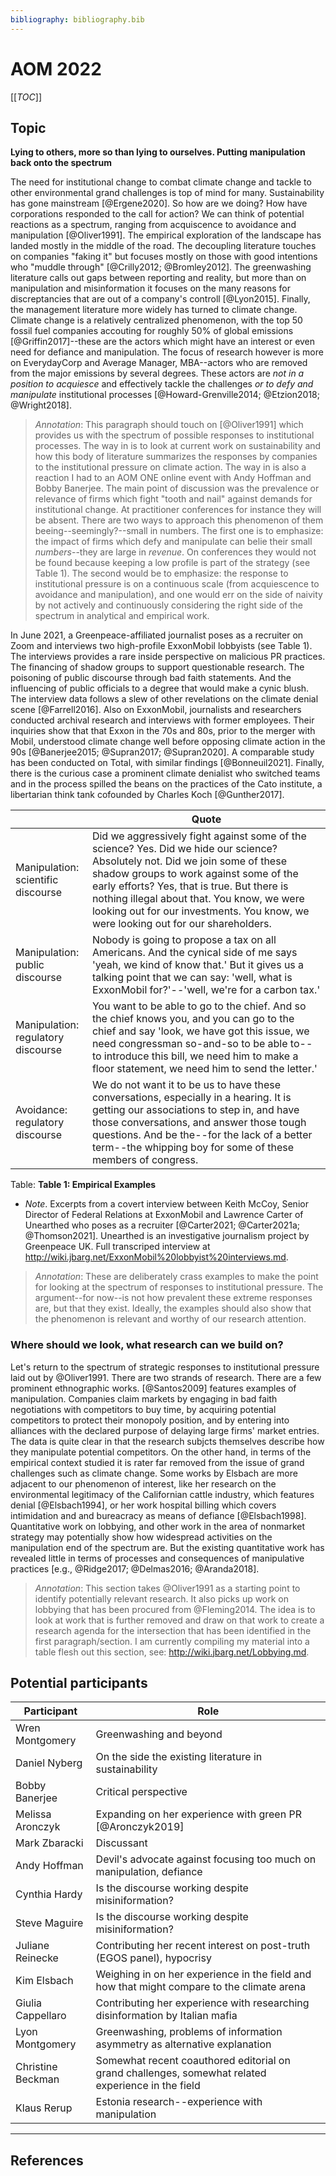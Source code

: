 ```yaml
---
bibliography: bibliography.bib
---
```


# AOM 2022

[[_TOC_]]

## Topic

**Lying to others, more so than lying to ourselves. Putting manipulation back onto the spectrum**

<!--The situation is dire.-->
The need for institutional change to combat climate change and tackle to other environmental grand challenges is top of mind for many. Sustainability has gone mainstream [@Ergene2020]. So how are we doing? How have corporations responded to the call for action? We can think of potential reactions as a spectrum, ranging from acquiscence to avoidance and manipulation [@Oliver1991]. The empirical exploration of the landscape has landed mostly in the middle of the road. The decoupling literature touches on companies "faking it" but focuses mostly on those with good intentions who "muddle through" [@Crilly2012; @Bromley2012]. The greenwashing literature calls out gaps between reporting and reality, but more than on manipulation and misinformation it focuses on the many reasons for discreptancies that are out of a company's controll [@Lyon2015]. Finally, the management literature more widely has turned to climate change. Climate change is a relatively centralized phenomenon, with the top 50 fossil fuel companies accouting for roughly 50% of global emissions [@Griffin2017]--these are the actors which might have an interest or even need for defiance and manipulation. The focus of research however is more on EverydayCorp and Average Manager, MBA--actors who are removed from the major emissions by several degrees. These actors are *not in a position to acquiesce* and effectively tackle the challenges *or to defy and manipulate* institutional processes  [@Howard-Grenville2014; @Etzion2018; @Wright2018].

> *Annotation*: This paragraph should touch on [@Oliver1991] which provides us with the spectrum of possible responses to institutional processes. The way in is to look at current work on sustainability and how this body of literature summarizes the responses by companies to the institutional pressure on climate action. The way in is also a reaction I had to an AOM ONE online event with Andy Hoffman and Bobby Banerjee. The main point of discussion was the prevalence or relevance of firms which fight "tooth and nail" against demands for institutional change. At practitioner conferences for instance they will be absent. There are two ways to approach this phenomenon of them beeing--seemingly?--small in numbers. The first one is to emphasize: the impact of firms which defy and manipulate can belie their small *numbers*--they are large in *revenue*. On conferences they would not be found because keeping a low profile is part of the strategy (see Table 1). The second would be to emphasize: the response to institutional pressure is on a continuous scale (from acquiescence to avoidance and manipulation), and one would err on the side of naivity by not actively and continuously considering the right side of the spectrum in analytical and empirical work.

In June 2021, a Greenpeace-affiliated journalist poses as a recruiter on Zoom and interviews two high-profile ExxonMobil lobbyists (see Table 1). The interviews provides a rare inside perspective on malicious PR practices. The financing of shadow groups to support questionable research. The poisoning of public discourse through bad faith statements. And the influencing of public officials to a degree that would make a cynic blush. The interview data follows a slew of other revelations on the climate denial scene [@Farrell2016]. Also on ExxonMobil, journalists and researchers conducted archival research and interviews with former employees. Their inquiries show that that Exxon in the 70s and 80s, prior to the merger with Mobil, understood climate change well before opposing climate action in the 90s [@Banerjee2015; @Supran2017; @Supran2020]. A comparable study has been conducted on Total, with similar findings [@Bonneuil2021]. Finally, there is the curious case a prominent climate denialist who switched teams and in the process spilled the beans on the practices of the Cato institute, a libertarian think tank cofounded by Charles Koch [@Gunther2017].

</br>                                   | Quote
---                                     | --------------
Manipulation:<br/> scientific discourse | Did we aggressively fight against some of the science? Yes. Did we hide our science? Absolutely not. Did we join some of these shadow groups to work against some of the early efforts? Yes, that is true. But there is nothing illegal about that. You know, we were looking out for our investments. You know, we were looking out for our shareholders.
Manipulation:<br/> public discourse     | Nobody is going to propose a tax on all Americans. And the cynical side of me says 'yeah, we kind of know that.' But it gives us a talking point that we can say: 'well, what is ExxonMobil for?'--'well, we're for a carbon tax.'
Manipulation:<br/> regulatory discourse | You want to be able to go to the chief. And so the chief knows you, and you can go to the chief and say 'look, we have got this issue, we need congressman so-and-so to be able to--to introduce this bill, we need him to make a floor statement, we need him to send the letter.'
Avoidance:<br/> regulatory discourse    | We do not want it to be us to have these conversations, especially in a hearing. It is getting our associations to step in, and have those conversations, and answer those tough questions. And be the--for the lack of a better term--the whipping boy for some of these members of congress. 
Table: **Table 1: Empirical Examples**

* *Note*. Excerpts from a covert interview between Keith McCoy, Senior Director of Federal Relations at ExxonMobil and Lawrence Carter of Unearthed who poses as a recruiter [@Carter2021; @Carter2021a; @Thomson2021]. Unearthed is an investigative journalism project by Greenpeace UK. Full transcriped interview at <http://wiki.jbarg.net/ExxonMobil%20lobbyist%20interviews.md>.

<!-- > You know the debate is--the debate right now is forever chemicals. So once it is in the waterway... You know there is no cleaning it up. So there has to be that component as well as--how can we get it out of the waterways?
> 
> Interviewer: Yeah. So that is the strategy for keeping Exxon's name away. Do people know that Exxon makes that chemical at all? No one knows.
>
> No. Nobody.
>
> Interviewer: So you have managed to lobby successfully on that while keeping it completely...
>
> Yeah. I mean it is--the good thing is that the debate is not who makes it. I think the debate is: it is here, it is an effective chemical, we need this chemical. Or we have needed this chemical. How can we either safely use it or eliminate it. There is not the debate right now about who manufactures it, thankfully.-->

> *Annotation*: These are deliberately crass examples to make the point for looking at the spectrum of responses to institutional pressure. The argument--for now--is not how prevalent these extreme responses are, but that they exist. Ideally, the examples should also show that the phenomenon is relevant and worthy of our research attention.

### Where should we look, what research can we build on?

Let's return to the spectrum of strategic responses to institutional pressure laid out by @Oliver1991. There are two strands of research. There are a few prominent ethnographic works. [@Santos2009] features examples of manipulation. Companies claim markets by engaging in bad faith negotiations with competitors to buy time, by acquiring potential competitors to protect their monopoly position, and by entering into alliances with the declared purpose of delaying large firms' market entries. The data is quite clear in that the research subjcts themselves describe how they manipulate potential competitors. On the other hand, in terms of the empirical context studied it is rater far removed from the issue of grand challenges such as climate change. Some works by Elsbach are more adjacent to our phenomenon of interest, like her research on the environmental legitimacy of the Californian cattle industry, which features denial [@Elsbach1994], or her work hospital billing which covers intimidation and and bureacracy as means of defiance [@Elsbach1998]. Quantitative work on lobbying, and other work in the area of nonmarket strategy may potentially show how widespread activities on the manipulation end of the spectrum are. But the existing quantitative work has revealed little in terms of processes and consequences of manipulative practices [e.g., @Ridge2017; @Delmas2016; @Aranda2018].

> *Annotation*: This section takes @Oliver1991 as a starting point to identify potentially relevant research. It also picks up work on lobbying that has been procured from @Fleming2014. The idea is to look at work that is further removed and draw on that work to create a research agenda for the intersection that has been identified in the first paragraph/section. I am currently compiling my material into a table flesh out this section, see: <http://wiki.jbarg.net/Lobbying.md>.

## Potential participants

Participant         | Role
---                 | -----------
Wren Montgomery     | Greenwashing and beyond
Daniel Nyberg       | On the side the existing literature in sustainability
Bobby Banerjee      | Critical perspective
Melissa Aronczyk    | Expanding on her experience with green PR [@Aronczyk2019]
Mark Zbaracki       | Discussant
Andy Hoffman        | Devil's advocate against focusing too much on manipulation, defiance
Cynthia Hardy       | Is the discourse working despite misiniformation?
Steve Maguire       | Is the discourse working despite misiniformation?
Juliane Reinecke    | Contributing her recent interest on post-truth (EGOS panel), hypocrisy
Kim Elsbach         | Weighing in on her experience in the field and how that might compare to the climate arena
Giulia Cappellaro   | Contributing her experience with researching disinformation by Italian mafia
Lyon Montgomery     | Greenwashing, problems of information asymmetry as alternative explanation
Christine Beckman   | Somewhat recent coauthored editorial on grand challenges, somewhat related experience in the field
Klaus Rerup         | Estonia research--experience with manipulation

<!--@Oliver1991 provides us with a spectrum of potential responses to institutional pressure. There were inquiries into the full range of responses, most notably by Kim Elsbach [@Elsbach1994, @Elsbach1998]. -->

<!--## People-->

<!--Who?                            | Phenomenon                        | Paper/reasoning                   | Notes-->
<!-----                             | ---                               | ---                               | ----->
<!--Wren Montgomery                 | Greenwashing                      | @Lyon2015                         | -->
<!--Giulia Cappellaro               | Mafia--strategic ambiguity        | @Cappellaro2021                   | -->
<!--Melissa Aronczyk                | Green PR                          | @Aronczyk2019                     | -->
<!--Juliane Reinecke                | Post-truth (EGOS), hypocrisy      | @Lauriano2021, @Reinecke2021      | -->
<!--Klaus Rerup                     | Estonia disaster                  | @Rerup2021                        | -->



<!--Person or reference             | Quadrant                          | Reasoning/Paper-->
<!-----                             | ---                               | ----------->
<!--Klaus Rerup                     |                                   | Rerup et al...-->
<!--@Wright2017                     | Low validity & high reliability   | An Inconvenient Truth: How Organizations Translate Climate Change into Business as Usual-->
<!--Juliane Reinecke                | Reliability                       | Consortium--and paper? Not sure-->
<!--@Grodal2017a                    | High reliability & high validity  | How does a Grand Challenge Become Displaced? Explaining the Duality of Field Mobilizationg-->
<!--Linda Argote                    | High validity                     |-->
<!--Wren Montgomery                 | Low validity & low reliability    | Greenwashing ++ whatever is going to come-->
<!--@Cappellaro2021                 | Low validity & low reliability    | Maintaining Strategic Ambiguity for Protection: Struggles over Opacity, Equivocality, and Absurdity around the Sicilian Mafia-->
<!--Santi Furnari, Bryant A. Hudson | Reliability?                      | Consortium with Juliane Reinecke         -->
<!--JP Vergne                       | High validity & low reliability?  | Arms industry research-->

<!--## Papers-->

<!--Reference       | Title             | Summary-->
<!-----             | ---               | ----->
<!--@Litrico2017    | The Evolution of Issue Interpretation within Organizational Fields: Actor Positions, Framing Trajectories, and Field Settlement | How does a frame come to be shared -> _reliable_-->
<!--@Schussler2014  | On Melting Summits: The Limitations of Field-Configuring Events as Catalysts of Change in Transnational Climate Policy | The shortcomings of regulatory learning-->

---

## References